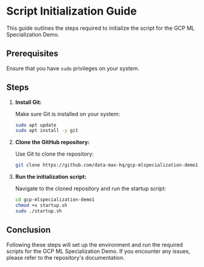 # Script Initialization Guide

This guide outlines the steps required to initialize the script for the GCP ML Specialization Demo.

## Prerequisites

Ensure that you have `sudo` privileges on your system.

## Steps

1. **Install Git:**

    Make sure Git is installed on your system:
    ```bash
    sudo apt update
    sudo apt install -y git
    ```

2. **Clone the GitHub repository:**

    Use Git to clone the repository:
    ```bash
    git clone https://github.com/data-max-hq/gcp-mlspecialization-demo1.git
    ```

3. **Run the initialization script:**

    Navigate to the cloned repository and run the startup script:
    ```bash
    cd gcp-mlspecialization-demo1
    chmod +x startup.sh
    sudo ./startup.sh
    ```

## Conclusion

Following these steps will set up the environment and run the required scripts for the GCP ML Specialization Demo. If you encounter any issues, please refer to the repository's documentation.
